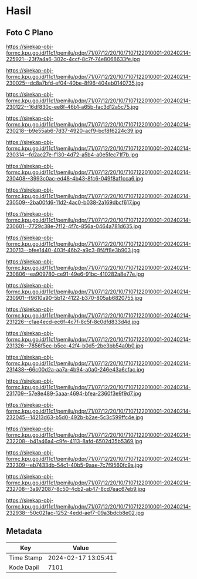 # Hasil

## Foto C Plano

https://sirekap-obj-formc.kpu.go.id/11c1/pemilu/pdpr/71/07/12/20/10/7107122010001-20240214-225921--23f7a4a6-302c-4ccf-8c7f-74e8068633fe.jpg

https://sirekap-obj-formc.kpu.go.id/11c1/pemilu/pdpr/71/07/12/20/10/7107122010001-20240214-230025--dc8a7bfd-ef04-40be-8f96-404eb0140735.jpg

https://sirekap-obj-formc.kpu.go.id/11c1/pemilu/pdpr/71/07/12/20/10/7107122010001-20240214-230122--16df830c-ee8f-46b1-a65b-fac3d12a5c75.jpg

https://sirekap-obj-formc.kpu.go.id/11c1/pemilu/pdpr/71/07/12/20/10/7107122010001-20240214-230218--b9e55ab6-7d37-4920-acf9-bcf8f6224c39.jpg

https://sirekap-obj-formc.kpu.go.id/11c1/pemilu/pdpr/71/07/12/20/10/7107122010001-20240214-230314--fd2ac27e-f130-4d72-a5b4-a0e5fec71f7b.jpg

https://sirekap-obj-formc.kpu.go.id/11c1/pemilu/pdpr/71/07/12/20/10/7107122010001-20240214-230408--3993c0ac-ed48-4b43-8fc6-049f8af1cca6.jpg

https://sirekap-obj-formc.kpu.go.id/11c1/pemilu/pdpr/71/07/12/20/10/7107122010001-20240214-230509--2ba00fd6-11d2-4ac0-b038-2a169dbcf617.jpg

https://sirekap-obj-formc.kpu.go.id/11c1/pemilu/pdpr/71/07/12/20/10/7107122010001-20240214-230601--7729c38e-7f12-4f7c-856a-0464a781d635.jpg

https://sirekap-obj-formc.kpu.go.id/11c1/pemilu/pdpr/71/07/12/20/10/7107122010001-20240214-230713--bfee1440-403f-46b2-a9c3-8f4ff8e3b903.jpg

https://sirekap-obj-formc.kpu.go.id/11c1/pemilu/pdpr/71/07/12/20/10/7107122010001-20240214-230806--ea909780-ce91-49e6-91bc-410282a8e77e.jpg

https://sirekap-obj-formc.kpu.go.id/11c1/pemilu/pdpr/71/07/12/20/10/7107122010001-20240214-230901--f9610a90-5b12-4122-b370-805ab6820755.jpg

https://sirekap-obj-formc.kpu.go.id/11c1/pemilu/pdpr/71/07/12/20/10/7107122010001-20240214-231226--c1ae4ecd-ec6f-4c7f-8c5f-8c0dfd833d4d.jpg

https://sirekap-obj-formc.kpu.go.id/11c1/pemilu/pdpr/71/07/12/20/10/7107122010001-20240214-231326--7856f5ec-b5cc-42f4-b0d5-2be3bb54a0b0.jpg

https://sirekap-obj-formc.kpu.go.id/11c1/pemilu/pdpr/71/07/12/20/10/7107122010001-20240214-231438--66c00d2a-aa7a-4b94-a0a0-246e43a6cfac.jpg

https://sirekap-obj-formc.kpu.go.id/11c1/pemilu/pdpr/71/07/12/20/10/7107122010001-20240214-231709--57e8e489-5aaa-4694-bfea-2360f3e9f9d7.jpg

https://sirekap-obj-formc.kpu.go.id/11c1/pemilu/pdpr/71/07/12/20/10/7107122010001-20240214-232045--14213d63-b5d0-492b-b2ae-5c3c599ffc4e.jpg

https://sirekap-obj-formc.kpu.go.id/11c1/pemilu/pdpr/71/07/12/20/10/7107122010001-20240214-232208--b41a46a4-c9fe-4113-8afd-6502d35b5369.jpg

https://sirekap-obj-formc.kpu.go.id/11c1/pemilu/pdpr/71/07/12/20/10/7107122010001-20240214-232309--eb7433db-54c1-40b5-9aae-7c7f9560fc9a.jpg

https://sirekap-obj-formc.kpu.go.id/11c1/pemilu/pdpr/71/07/12/20/10/7107122010001-20240214-232708--3a972087-8c50-4cb2-ab47-8cd7eac67eb9.jpg

https://sirekap-obj-formc.kpu.go.id/11c1/pemilu/pdpr/71/07/12/20/10/7107122010001-20240214-232938--50c021ac-1252-4edd-aef7-09a3bdcb8e02.jpg


## Metadata

| Key        | Value               |
| ---------- | ------------------- |
| Time Stamp | 2024-02-17 13:05:41 |
| Kode Dapil | 7101                |



